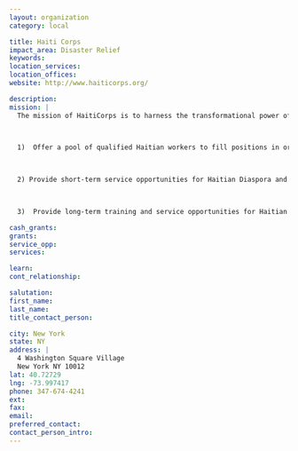 ```yaml
---
layout: organization
category: local

title: Haiti Corps
impact_area: Disaster Relief
keywords: 
location_services: 
location_offices: 
website: http://www.haiticorps.org/

description: 
mission: |
  The mission of HaitiCorps is to harness the transformational power of national service in order to strengthen the Haitian workforce and facilitate recovery and development for a more vibrant, prosperous Haiti. HaitiCorps fulfills this mission through partnerships and coordination with Haitian government ministries, non-profit organizations, and private industry to:

  

  1)  Offer a pool of qualified Haitian workers to fill positions in organizations committed to fair wages and human rights,

  

  2) Provide short-term service opportunities for Haitian Diaspora and other internationals who can bring specific expertise to Haitian-led projects, and

  

  3)  Provide long-term training and service opportunities for Haitian nationals to serve their country and enhance their competitiveness in the marketplace.

cash_grants: 
grants: 
service_opp: 
services: 

learn: 
cont_relationship: 

salutation: 
first_name: 
last_name: 
title_contact_person: 

city: New York
state: NY
address: |
  4 Washington Square Village     
  New York NY 10012
lat: 40.72729
lng: -73.997417
phone: 347-674-4241
ext: 
fax: 
email: 
preferred_contact: 
contact_person_intro: 
---
```

